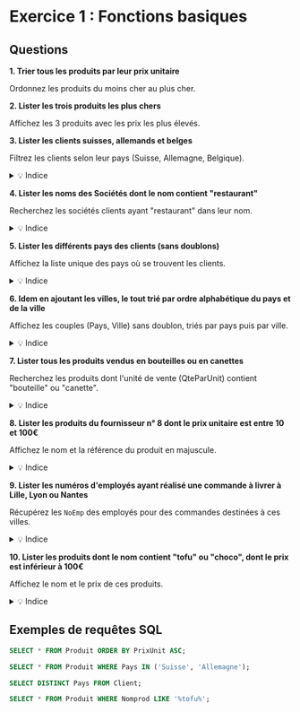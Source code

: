 # Exercice 1 : Fonctions basiques

## Questions

**1. Trier tous les produits par leur prix unitaire**

Ordonnez les produits du moins cher au plus cher.

**2. Lister les trois produits les plus chers**

Affichez les 3 produits avec les prix les plus élevés.

**3. Lister les clients suisses, allemands et belges**

Filtrez les clients selon leur pays (Suisse, Allemagne, Belgique).

<details>
<summary>💡 Indice</summary>

Utilisez une condition `WHERE` avec l'opérateur `IN` pour filtrer sur plusieurs pays à la fois.
</details>

**4. Lister les noms des Sociétés dont le nom contient "restaurant"**

Recherchez les sociétés clients ayant "restaurant" dans leur nom.

<details>
<summary>💡 Indice</summary>

Utilisez l'opérateur `LIKE` avec des jokers `%` pour rechercher du texte dans un champ.
</details>

**5. Lister les différents pays des clients (sans doublons)**

Affichez la liste unique des pays où se trouvent les clients.

<details>
<summary>💡 Indice</summary>

Utilisez le mot-clé `DISTINCT` pour éliminer les doublons.
</details>

**6. Idem en ajoutant les villes, le tout trié par ordre alphabétique du pays et de la ville**

Affichez les couples (Pays, Ville) sans doublon, triés par pays puis par ville.

<details>
<summary>💡 Indice</summary>

Vous pouvez combiner `DISTINCT`, `ORDER BY` avec plusieurs colonnes séparées par des virgules.
</details>

**7. Lister tous les produits vendus en bouteilles ou en canettes**

Recherchez les produits dont l'unité de vente (QteParUnit) contient "bouteille" ou "canette".

<details>
<summary>💡 Indice</summary>

Utilisez `LIKE` pour chercher du texte dans le champ `QteParUnit` avec plusieurs conditions `OR`.
</details>

**8. Lister les produits du fournisseur n° 8 dont le prix unitaire est entre 10 et 100€**

Affichez le nom et la référence du produit en majuscule.

<details>
<summary>💡 Indice</summary>

Combinez plusieurs conditions avec `AND`. Utilisez la clause `BETWEEN` pour les prix. Convertissez en majuscule avec `UPPER()`.
</details>

**9. Lister les numéros d'employés ayant réalisé une commande à livrer à Lille, Lyon ou Nantes**

Récupérez les `NoEmp` des employés pour des commandes destinées à ces villes.

<details>
<summary>💡 Indice</summary>

Consultez la table `Commande` et filtrez sur le champ `VilleLiv` qui contient la ville de livraison.
</details>

**10. Lister les produits dont le nom contient "tofu" ou "choco", dont le prix est inférieur à 100€**

Affichez le nom et le prix de ces produits.

<details>
<summary>💡 Indice</summary>

Combinez `LIKE` et des conditions avec `AND` et `OR`. Attention à la priorité des opérateurs ! Utilisez des parenthèses.
</details>

## Exemples de requêtes SQL

```sql
SELECT * FROM Produit ORDER BY PrixUnit ASC;
```

```sql
SELECT * FROM Produit WHERE Pays IN ('Suisse', 'Allemagne');
```

```sql
SELECT DISTINCT Pays FROM Client;
```

```sql
SELECT * FROM Produit WHERE Nomprod LIKE '%tofu%';
```
